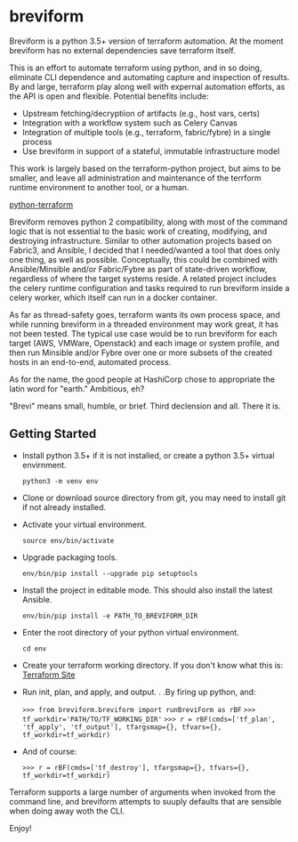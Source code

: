 breviform
========

Breviform is a python 3.5+ version of terraform automation. At the 
moment breviform has no external dependencies save terraform itself.

This is an effort to automate terraform using python, and in so doing, 
eliminate CLI dependence and automating capture and inspection of 
results. By and large, terraform play along well with expernal automation 
efforts, as the API is open and flexible. Potential benefits include:

  * Upstream fetching/decryptiion of artifacts (e.g., host vars, certs)
  * Integration with a workflow system such as Celery Canvas
  * Integration of multiple tools (e.g., terraform, fabric/fybre) in a single process 
  * Use breviform in support of a stateful, immutable infrastructure model

This work is largely based on the terraform-python project, but aims to be 
smaller, and leave all administration and maintenance of the 
terrform runtime environment to another tool, or a human.

   [python-terraform](https://github.com/beelit94/python-terraform)
 
Breviform removes python 2 compatibility, along with most of the 
command logic that is not essential to the basic work of creating, 
modifying, and destroying infrastructure. Similar to other 
automation projects based on Fabric3, and Ansible, I decided that I 
needed/wanted a tool that does only one thing, as well as possible.
Conceptually, this could be combined with Ansible/Minsible and/or Fabric/Fybre as part 
of state-driven workflow, regardless of where the target systems reside. 
A related project includes the celery runtime configuration and tasks 
required to run breviform inside a celery worker, which itself can run in a 
docker container.

As far as thread-safety goes, terraform wants its own process space, and 
while running breviform in a threaded environment may work great, 
it has not been tested. The typical use case would be to run breviform for 
each target (AWS, VMWare, Openstack) and each image or system profile, and 
then run Minsible and/or Fybre over one or more subsets of the 
created hosts in an end-to-end, automated process.

As for the name, the good people at HashiCorp chose to appropriate 
the latin word for "earth." Ambitious, eh?

"Brevi" means small, humble, or brief. Third declension and all. There it is.


Getting Started
---------------

- Install python 3.5+ if it is not installed, or create a python 3.5+ virtual envirnment.

    `python3 -m venv env`

- Clone or download source directory from git, you may need to install git if not already installed.  

- Activate your virtual environment.

    `source env/bin/activate`

- Upgrade packaging tools.

    `env/bin/pip install --upgrade pip setuptools`

- Install the project in editable mode. This should also install the latest Ansible.

    `env/bin/pip install -e PATH_TO_BREVIFORM_DIR`

- Enter the root directory of your python virtual environment.

    `cd env`

- Create your terraform working directory. If you don't know what this is:
    [Terraform Site](https://www.terraform.io/)
    
- Run init, plan, and apply, and output. . .By firing up python, and:

    `>>> from breviform.breviform import runBreviForm as rBF`
    `>>> tf_workdir='PATH/TO/TF_WORKING_DIR'`
    `>>> r = rBF(cmds=['tf_plan', 'tf_apply', 'tf_output'], tfargsmap={}, tfvars={}, tf_workdir=tf_workdir)`
    
- And of course:
    
    `>>> r = rBF(cmds=['tf_destroy'], tfargsmap={}, tfvars={}, tf_workdir=tf_workdir)`

Terraform supports a large number of arguments when invoked from the command line, and 
breviform attempts to suuply defaults that are sensible when doing away woth the CLI.  


Enjoy!
